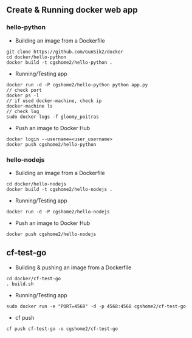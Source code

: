 
## Create & Running docker web app

### hello-python 
- Building an image from a Dockerfile
```
git clone https://github.com/GunSik2/docker
cd docker/hello-python
docker build -t cgshome2/hello-python .
```

- Running/Testing app
```
docker run -d -P cgshome2/hello-python python app.py
// check port
docker ps -l
// if used docker-machine, check ip 
docker-machine ls 
// check log
sudo docker logs -f gloomy_poitras 
```

- Push an image to Docker Hub
```
docker login --username=<user_username>
docker push cgshome2/hello-python
```

### hello-nodejs 
- Building an image from a Dockerfile
```
cd docker/hello-nodejs
docker build -t cgshome2/hello-nodejs .
```

- Running/Testing app
```
docker run -d -P cgshome2/hello-nodejs 
```

- Push an image to Docker Hub
```
docker push cgshome2/hello-nodejs
```

## cf-test-go
- Building & pushing an image from a Dockerfile
```
cd docker/cf-test-go
. build.sh
```

- Running/Testing app
```
sudo docker run -e "PORT=4568" -d -p 4568:4568 cgshome2/cf-test-go
```

- cf push
```
cf push cf-test-go -o cgshome2/cf-test-go
```

